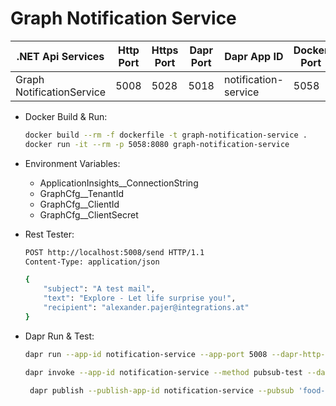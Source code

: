 # Graph Notification Service

| .NET Api Services         | Http Port | Https Port | Dapr Port | Dapr App ID          | Docker Port|
| -------                   | --------- | ---------- | --------- | -------------        | -----      |
| Graph NotificationService | 5008      | 5028       | 5018      | notification-service | 5058       |


- Docker Build & Run: 

    ```bash
    docker build --rm -f dockerfile -t graph-notification-service .
    docker run -it --rm -p 5058:8080 graph-notification-service
    ```

- Environment Variables:
    - ApplicationInsights__ConnectionString
    - GraphCfg__TenantId
    - GraphCfg__ClientId
    - GraphCfg__ClientSecret    

- Rest Tester:

    ```bash
    POST http://localhost:5008/send HTTP/1.1
    Content-Type: application/json

    {
        "subject": "A test mail",
        "text": "Explore - Let life surprise you!",
        "recipient": "alexander.pajer@integrations.at"
    }
    ```

- Dapr Run & Test:

    ```bash
    dapr run --app-id notification-service --app-port 5008 --dapr-http-port 5018 --resources-path ./components -- dotnet run
    ```
    
    ```bash
    dapr invoke --app-id notification-service --method pubsub-test --data '{\"id\": \"1\", \"subject\": \"Explore - Let life surprise you!\" }'
    ```   

    ```bash
     dapr publish --publish-app-id notification-service --pubsub 'food-pubsub" --topic "notification-requests" --data "{\"subject\": \"A test mail\", \"text\": \"Explore - Let life surprise you!\", \"recipient\": \"alexander.pajer@integrations.at"}'
    ```   
